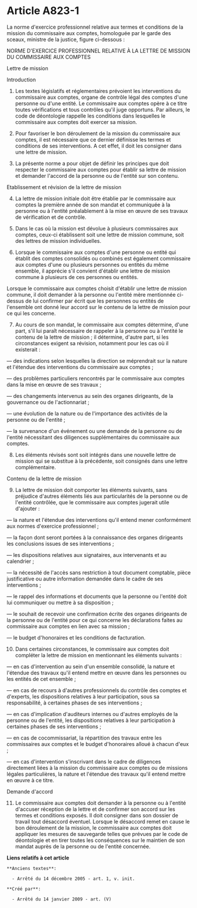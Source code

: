 # Article A823-1

La norme d'exercice professionnel relative aux termes et conditions de la mission du commissaire aux comptes, homologuée par
le garde des sceaux, ministre de la justice, figure ci-dessous :

NORME D'EXERCICE PROFESSIONNEL RELATIVE À LA LETTRE DE MISSION DU COMMISSAIRE AUX COMPTES

Lettre de mission

Introduction

1. Les textes législatifs et réglementaires prévoient les interventions du commissaire aux comptes, organe de contrôle légal
des comptes d'une personne ou d'une entité. Le commissaire aux comptes opère à ce titre toutes vérifications et tous
contrôles qu'il juge opportuns. Par ailleurs, le code de déontologie rappelle les conditions dans lesquelles le commissaire
aux comptes doit exercer sa mission.

2. Pour favoriser le bon déroulement de la mission du commissaire aux comptes, il est nécessaire que ce dernier définisse les
termes et conditions de ses interventions. A cet effet, il doit les consigner dans une lettre de mission.

3. La présente norme a pour objet de définir les principes que doit respecter le commissaire aux comptes pour établir sa
lettre de mission et demander l'accord de la personne ou de l'entité sur son contenu.

Etablissement et révision de la lettre de mission

4. La lettre de mission initiale doit être établie par le commissaire aux comptes la première année de son mandat et
communiquée à la personne ou à l'entité préalablement à la mise en œuvre de ses travaux de vérification et de contrôle.

5. Dans le cas où la mission est dévolue à plusieurs commissaires aux comptes, ceux-ci établissent soit une lettre de mission
commune, soit des lettres de mission individuelles.

6. Lorsque le commissaire aux comptes d'une personne ou entité qui établit des comptes consolidés ou combinés est également
commissaire aux comptes d'une ou plusieurs personnes ou entités du même ensemble, il apprécie s'il convient d'établir une
lettre de mission commune à plusieurs de ces personnes ou entités.

Lorsque le commissaire aux comptes choisit d'établir une lettre de mission commune, il doit demander à la personne ou
l'entité mère mentionnée ci-dessus de lui confirmer par écrit que les personnes ou entités de l'ensemble ont donné leur
accord sur le contenu de la lettre de mission pour ce qui les concerne.

7. Au cours de son mandat, le commissaire aux comptes détermine, d'une part, s'il lui paraît nécessaire de rappeler à la
personne ou à l'entité le contenu de la lettre de mission ; il détermine, d'autre part, si les circonstances exigent sa
révision, notamment pour les cas où il existerait :

― des indications selon lesquelles la direction se méprendrait sur la nature et l'étendue des interventions du commissaire
aux comptes ;

― des problèmes particuliers rencontrés par le commissaire aux comptes dans la mise en œuvre de ses travaux ;

― des changements intervenus au sein des organes dirigeants, de la gouvernance ou de l'actionnariat ;

― une évolution de la nature ou de l'importance des activités de la personne ou de l'entité ;

― la survenance d'un événement ou une demande de la personne ou de l'entité nécessitant des diligences supplémentaires du
commissaire aux comptes.

8. Les éléments révisés sont soit intégrés dans une nouvelle lettre de mission qui se substitue à la précédente, soit
consignés dans une lettre complémentaire.

Contenu de la lettre de mission

9. La lettre de mission doit comporter les éléments suivants, sans préjudice d'autres éléments liés aux particularités de la
personne ou de l'entité contrôlée, que le commissaire aux comptes jugerait utile d'ajouter :

― la nature et l'étendue des interventions qu'il entend mener conformément aux normes d'exercice professionnel ;

― la façon dont seront portées à la connaissance des organes dirigeants les conclusions issues de ses interventions ;

―  les dispositions relatives aux signataires, aux intervenants et au calendrier ;

― la nécessité de l'accès sans restriction à tout document comptable, pièce justificative ou autre information demandée dans
le cadre de ses interventions ;

― le rappel des informations et documents que la personne ou l'entité doit lui communiquer ou mettre à sa disposition ;

― le souhait de recevoir une confirmation écrite des organes dirigeants de la personne ou de l'entité pour ce qui concerne
les déclarations faites au commissaire aux comptes en lien avec sa mission ;

― le budget d'honoraires et les conditions de facturation.

10. Dans certaines circonstances, le commissaire aux comptes doit compléter la lettre de mission en mentionnant les éléments
suivants :

― en cas d'intervention au sein d'un ensemble consolidé, la nature et l'étendue des travaux qu'il entend mettre en œuvre dans
les personnes ou les entités de cet ensemble ;

― en cas de recours à d'autres professionnels du contrôle des comptes et d'experts, les dispositions relatives à leur
participation, sous sa responsabilité, à certaines phases de ses interventions ;

― en cas d'implication d'auditeurs internes ou d'autres employés de la personne ou de l'entité, les dispositions relatives à
leur participation à certaines phases de ses interventions ;

― en cas de cocommissariat, la répartition des travaux entre les commissaires aux comptes et le budget d'honoraires alloué à
chacun d'eux ;

― en cas d'intervention s'inscrivant dans le cadre de diligences directement liées à la mission du commissaire aux comptes ou
de missions légales particulières, la nature et l'étendue des travaux qu'il entend mettre en œuvre à ce titre.

Demande d'accord

11. Le commissaire aux comptes doit demander à la personne ou à l'entité d'accuser réception de la lettre et de confirmer son
accord sur les termes et conditions exposés. Il doit consigner dans son dossier de travail tout désaccord éventuel. Lorsque
le désaccord remet en cause le bon déroulement de la mission, le commissaire aux comptes doit appliquer les mesures de
sauvegarde telles que prévues par le code de déontologie et en tirer toutes les conséquences sur le maintien de son mandat
auprès de la personne ou de l'entité concernée.

**Liens relatifs à cet article**

	**Anciens textes**:

	  - Arrêté du 14 décembre 2005 - art. 1, v. init.

	**Créé par**:

	  - Arrêté du 14 janvier 2009 - art. (V)
